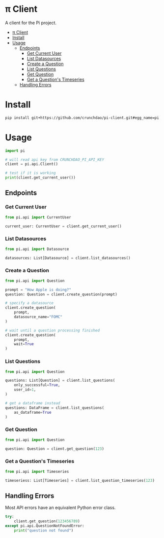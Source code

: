 # π Client

A client for the Pi project.

- [π Client](#π-client)
- [Install](#install)
- [Usage](#usage)
  - [Endpoints](#endpoints)
    - [Get Current User](#get-current-user)
    - [List Datasources](#list-datasources)
    - [Create a Question](#create-a-question)
    - [List Questions](#list-questions)
    - [Get Question](#get-question)
    - [Get a Question's Timeseries](#get-a-questions-timeseries)
  - [Handling Errors](#handling-errors)

# Install

```bash
pip install git+https://github.com/crunchdao/pi-client.git#egg_name=pi
```

# Usage

```python
import pi

# will read api key from CRUNCHDAO_PI_API_KEY
client = pi.api.Client()

# test if it is working
print(client.get_current_user())
```

## Endpoints

### Get Current User

```python
from pi.api import CurrentUser

current_user: CurrentUser = client.get_current_user()
```

### List Datasources

```python
from pi.api import Datasource

datasources: List[Datasource] = client.list_datasources()
```

### Create a Question

```python
from pi.api import Question

prompt = "How Apple is doing?"
question: Question = client.create_question(prompt)

# specify a datasource
client.create_question(
    prompt,
    datasource_name="FOMC"
)

# wait until a question processing finished
client.create_question(
    prompt,
    wait=True
)
```

### List Questions

```python
from pi.api import Question

questions: List[Question] = client.list_questions(
    only_successful=True,
    user_id=1,
)

# get a dataframe instead
questions: DataFrame = client.list_questions(
    as_dataframe=True
)
```

### Get Question

```python
from pi.api import Question

question: Question = client.get_question(123)
```

### Get a Question's Timeseries

```python
from pi.api import Timeseries

timeseriess: List[Timeseries] = client.list_question_timeseries(123)
```

## Handling Errors

Most API errors have an equivalent Python error class.

```python
try:
    client.get_question(123456789)
except pi.api.QuestionNotFoundError:
    print("question not found")
```
